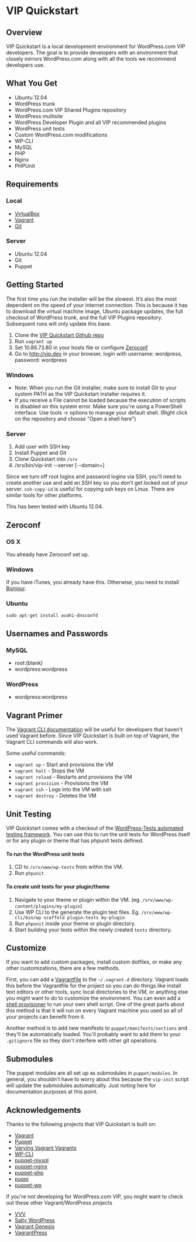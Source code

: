 # VIP Quickstart

## Overview

VIP Quickstart is a local development environment for WordPress.com VIP developers. The goal is to provide developers with an environment that closely mirrors WordPress.com along with all the tools we recommend developers use.

## What You Get

*   Ubuntu 12.04
*   WordPress trunk
*   WordPress.com VIP Shared Plugins repository
*   WordPress multisite
*   WordPress Developer Plugin and all VIP recommended plugins
*   WordPress unit tests
*   Custom WordPress.com modifications
*   WP-CLI
*   MySQL
*   PHP
*   Nginx
*   PHPUnit

## Requirements

### Local

* [VirtualBox](https://www.virtualbox.org/wiki/Downloads)
* [Vagrant](http://www.vagrantup.com/downloads.html)
* [Git](http://git-scm.com/downloads)

### Server

* Ubuntu 12.04
* Git
* Puppet

## Getting Started

The first time you run the installer will be the slowest. It’s also the most dependent on the speed of your internet connection. This is because it has to download the virtual machine image, Ubuntu package updates, the full checkout of WordPress trunk, and the full VIP Plugins repository. Subsequent runs will only update this base.

1.  Clone the [VIP Quickstart Github repo](https://github.com/Automattic/vip-quickstart)
2.  Run `vagrant up`
3.  Set 10.86.73.80 in your hosts file or configure [Zeroconf](#zeroconf)
4.  Go to http://vip.dev in your browser, login with username: wordpress, password: wordpress

### Windows

* Note: When you run the Git installer, make sure to install Git to your system PATH as the VIP Quickstart installer requires it.
* If you receive a File cannot be loaded because the execution of scripts is disabled on this system error. Make sure you're using a PowerShell interface. Use tools -> options to manage your default shell. (Right click on the repository and choose "Open a shell here")

### Server

1. Add user with SSH key
2. Install Puppet and Git
3. Clone Quickstart into `/srv`
4. /srv/bin/vip-init --server [--domain=<domain>]

Since we turn off root logins and password logins via SSH, you'll need to create another use and add an SSH key so you don't get locked out of your server. `ssh-copy-id` is useful for copying ssh keys on Linux. There are similar tools for other platforms.

This has been tested with Ubuntu 12.04.

## Zeroconf

### OS X

You already have Zeroconf set up.

### Windows

If you have iTunes, you already have this. Otherwise, you need to install [Bonjour](http://support.apple.com/kb/DL999).

### Ubuntu

`sudo apt-get install avahi-dnsconfd`

## Usernames and Passwords

### MySQL
* root:(blank)
* wordpress:wordpress

### WordPress
* wordpress:wordpress

## Vagrant Primer

The [Vagrant CLI documentation](http://docs.vagrantup.com/v2/cli/index.html) will be useful for developers that haven't used Vagrant before. Since VIP Quickstart is built on top of Vagrant, the Vagrant CLI commands will also work.

Some useful commands:

* `vagrant up` - Start and provisions the VM
* `vagrant halt` - Stops the VM
* `vagrant reload` - Restarts and provisions the VM
* `vagrant provision` - Provisions the VM
* `vagrant ssh` - Logs into the VM with ssh
* `vagrant destroy` - Deletes the VM

## Unit Testing

VIP Quickstart comes with a checkout of the [WordPress-Tests automated testing framework](http://make.wordpress.org/core/handbook/automated-testing/). You can use this to run the unit tests for WordPress itself or for any plugin or theme that has phpunit tests defined.

#### To run the WordPress unit tests

1. CD to `/srv/www/wp-tests` from within the VM.
2. Run `phpunit`

#### To create unit tests for your plugin/theme

1. Navigate to your theme or plugin within the VM. (eg. `/srv/www/wp-content/plugins/my-plugin`)
2. Use WP CLI to the generate the plugin test files. Eg. `/srv/www/wp-cli/bin/wp scaffold plugin-tests my-plugin`
3. Run `phpunit` inside your theme or plugin directory.
4. Start building your tests within the newly created `tests` directory.

## Customize

If you want to add custom packages, install custom dotfiles, or make any other customizations, there are a few methods.

First, you can add a [Vagrantfile](http://docs.vagrantup.com/v2/vagrantfile/index.html) to the `~/.vagrant.d` directory. Vagrant loads this before the Vagrantfile for the project so you can do things like install text editors or other tools, sync local directories to the VM, or anything else you might want to do to customize the environment. You can even add a [shell provisioner](http://docs.vagrantup.com/v2/provisioning/shell.html) to run your own shell script. One of the great parts about this method is that it will run on every Vagrant machine you used so all of your projects can benefit from it.

Another method is to add new manifests to `puppet/manifests/sections` and they'll be automatically loaded. You'll probably want to add them to your `.gitignore` file so they don't interfere with other git operations.

## Submodules

The puppet modules are all set up as submodules in `puppet/modules`. In general, you shouldn't have to worry about this because the `vip-init` script will update the submodules automatically. Just noting here for documentation purposes at this point.

## Acknowledgements

Thanks to the following projects that VIP Quickstart is built on:

* [Vagrant](http://vagrantup.com/)
* [Puppet](http://puppetlabs.com/)
* [Varying Vagrant Vagrants](https://github.com/10up/varying-vagrant-vagrants)
* [WP-CLI](http://wp-cli.org)
* [puppet-mysql](https://github.com/example42/puppet-mysql)
* [puppet-nginx](https://github.com/example42/puppet-nginx)
* [puppet-php](https://github.com/jippi/puppet-php)
* [puppi](https://github.com/example42/puppi)
* [puppet-wp](https://github.com/rmccue/puppet-wp)

If you're not developing for WordPress.com VIP, you might want to check out these other Vagrant/WordPress projects

* [VVV](https://github.com/Varying-Vagrant-Vagrants/VVV)
* [Salty WordPress](https://github.com/humanmade/Salty-WordPress)
* [Vagrant Genesis](https://github.com/genesis/wordpress/)
* [VagrantPress](https://github.com/chad-thompson/vagrantpress)
